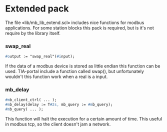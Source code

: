 # Extended pack

The file «lib/mb_lib_extend.scl» includes nice functions for modbus applications. For some station blocks this pack is required, but is it's not require by the library itself.


### swap_real
```pascal
#output := "swap_real"(#input);
```
If the data of a modbus device is stored as little endian this function can be used. TIA-portal include a function called swap(), but unfortunately wouldn't this function work when a real is a input.


### mb_delay
```pascal
#mb_client_ctrl( ... );
#mb_delay(delay := T#2s, mb_query := #mb_query);
#mb_query( ... );
```
This function will halt the execution for a certain amount of time. This useful in modbus tcp, so the client doesn't jam a network.
